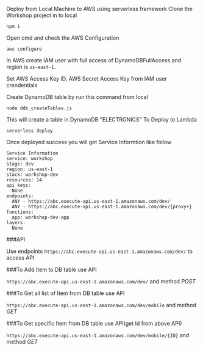 Deploy from Local Machine to AWS using serverless framework
Clone the Workshop project in to local
```
npm i
```
Open cmd and check the AWS Configuration
```
aws configure
```
In AWS create IAM user with full access of DynamoDBFullAccess and region is `us-east-1`.

Set AWS Access Key ID, AWS Secret Access Key from IAM user crendentials

Create DynamoDB table by run this command from local
```
node ddb_createTables.js
```
This will create a table in DynamoDB "ELECTRONICS"
To Deploy to Lambda
```
serverless deploy
```
Once deployed success you will get Service Informtion like follow
```
Service Information
service: workshop
stage: dev
region: us-east-1
stack: workshop-dev
resources: 14
api keys:
  None
endpoints:
  ANY - https://abc.execute-api.us-east-1.amazonaws.com/dev/
  ANY - https://abc.execute-api.us-east-1.amazonaws.com/dev/{proxy+}
functions:
  app: workshop-dev-app
layers:
  None
```

###API

Use endpoints `https://abc.execute-api.us-east-1.amazonaws.com/dev/` to access API


###To Add Item to DB table use API

`https://abc.execute-api.us-east-1.amazonaws.com/dev/` and method *POST*


###To Get all list of Item from DB table use API

`https://abc.execute-api.us-east-1.amazonaws.com/dev/mobile` and method *GET*


###To Get specific Item from DB table use API(get Id from above API)

`https://abc.execute-api.us-east-1.amazonaws.com/dev/mobile/{ID}` and method *GET*